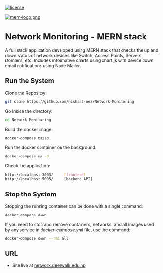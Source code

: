 [![license](https://img.shields.io/github/license/t-ho/mern-stack)](https://github.com/t-ho/mern-stack/blob/master/LICENSE)

[![mern-logo.png](https://i.postimg.cc/85dtnc7D/mern-logo.png)](https://postimg.cc/2b6Q1zdX)

# Network Monitoring - MERN stack

A full stack application developed using MERN stack that checks the up and down status of network devices like Switch, Access Points, Servers, Domains, etc. Includes informative charts using chart.js with device down email notifications using Node Mailer.

## Run the System

Clone the Repositoy:

```bash
git clone https://github.com/nishant-nez/Network-Monitoring
```

Go Inside the directory:

```bash
cd Network-Monitoring
```

Build the docker image:

```bash
docker-compose build
```

Run the docker container on the background:

```bash
docker-compose up -d
```

Check the application:

```bash
http://localhost:3003/     [frontend]
http://localhost:5005/     [backend API]
```

## Stop the System

Stopping the running container can be done with a single command:

```bash
docker-compose down
```

If you need to stop and remove containers, networks, and all images used by any service in _docker-compose.yml_ file, use the command:

```bash
docker-compose down --rmi all
```

## URL

- Site live at [network.deerwalk.edu.np](https://network.deerwalk.edu.np/)
